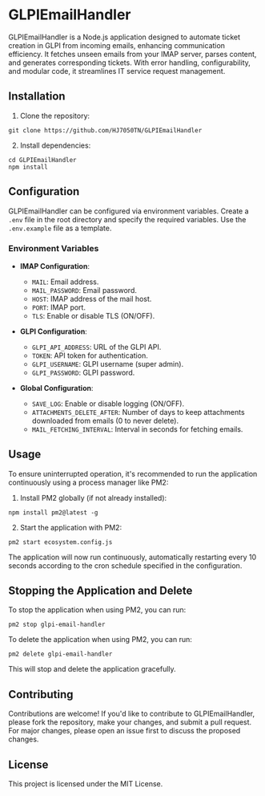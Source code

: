 # GLPIEmailHandler

GLPIEmailHandler is a Node.js application designed to automate ticket creation in GLPI from incoming emails, enhancing communication efficiency. It fetches unseen emails from your IMAP server, parses content, and generates corresponding tickets. With error handling, configurability, and modular code, it streamlines IT service request management.

## Installation

1. Clone the repository:

```
git clone https://github.com/HJ7050TN/GLPIEmailHandler
```

2. Install dependencies:

```
cd GLPIEmailHandler
npm install
```

## Configuration

GLPIEmailHandler can be configured via environment variables. Create a `.env` file in the root directory and specify the required variables. Use the `.env.example` file as a template.

### Environment Variables

- **IMAP Configuration**:
  - `MAIL`: Email address.
  - `MAIL_PASSWORD`: Email password.
  - `HOST`: IMAP address of the mail host.
  - `PORT`: IMAP port.
  - `TLS`: Enable or disable TLS (ON/OFF).

- **GLPI Configuration**:
  - `GLPI_API_ADDRESS`: URL of the GLPI API.
  - `TOKEN`: API token for authentication.
  - `GLPI_USERNAME`: GLPI username (super admin).
  - `GLPI_PASSWORD`: GLPI password.

- **Global Configuration**:
  - `SAVE_LOG`: Enable or disable logging (ON/OFF).
  - `ATTACHMENTS_DELETE_AFTER`: Number of days to keep attachments downloaded from emails (0 to never delete).
  - `MAIL_FETCHING_INTERVAL`: Interval in seconds for fetching emails.

## Usage

To ensure uninterrupted operation, it's recommended to run the application continuously using a process manager like PM2:

1. Install PM2 globally (if not already installed):

```
npm install pm2@latest -g
```

2. Start the application with PM2:

```
pm2 start ecosystem.config.js
```

The application will now run continuously, automatically restarting every 10 seconds according to the cron schedule specified in the configuration.

## Stopping the Application and Delete

To stop the application when using PM2, you can run:

```
pm2 stop glpi-email-handler
```

To delete the application when using PM2, you can run:

```
pm2 delete glpi-email-handler
```

This will stop and delete the application gracefully.

## Contributing

Contributions are welcome! If you'd like to contribute to GLPIEmailHandler, please fork the repository, make your changes, and submit a pull request. For major changes, please open an issue first to discuss the proposed changes.

## License

This project is licensed under the MIT License.
